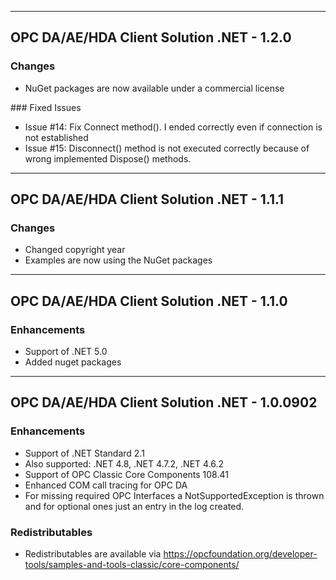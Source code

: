 -------------------------------------------------------------------------------------------------------------
## OPC DA/AE/HDA Client Solution .NET - 1.2.0

###	Changes
- NuGet packages are now available under a commercial license

### Fixed Issues
- Issue #14: Fix Connect method(). I ended correctly even if connection is not established
- Issue #15: Disconnect() method is not executed correctly because of wrong implemented Dispose() methods.


-------------------------------------------------------------------------------------------------------------
## OPC DA/AE/HDA Client Solution .NET - 1.1.1

###	Changes
- Changed copyright year
- Examples are now using the NuGet packages

-------------------------------------------------------------------------------------------------------------
## OPC DA/AE/HDA Client Solution .NET - 1.1.0

###	Enhancements
- Support of .NET 5.0
- Added nuget packages

-------------------------------------------------------------------------------------------------------------
## OPC DA/AE/HDA Client Solution .NET - 1.0.0902

###	Enhancements
- Support of .NET Standard 2.1
- Also supported: .NET 4.8, .NET 4.7.2, .NET 4.6.2
- Support of OPC Classic Core Components 108.41
- Enhanced COM call tracing for OPC DA 
- For missing required OPC Interfaces a NotSupportedException is thrown and for optional ones just an entry in the log created.

###	Redistributables
- Redistributables are available via https://opcfoundation.org/developer-tools/samples-and-tools-classic/core-components/


